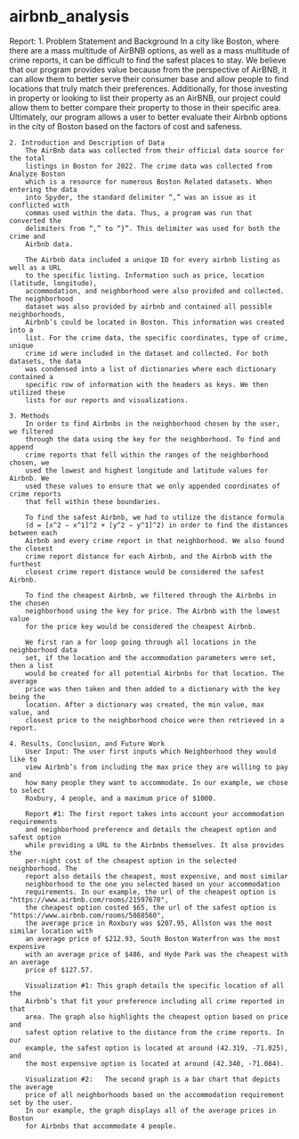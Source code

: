 # airbnb_analysis

Report:
    1. Problem Statement and Background
        In a city like Boston, where there are a mass multitude of AirBNB options, 
        as well as a mass multitude of crime reports, it can be difficult to find 
        the safest places to stay. We believe that our program provides value because 
        from the perspective of AirBNB, it can allow them to better serve their 
        consumer base and allow people to find locations that truly match their 
        preferences. Additionally, for those investing in property or looking to 
        list their property as an AirBNB, our project could allow them to better 
        compare their property to those in their specific area. Ultimately, our program
        allows a user to better evaluate their Airbnb options in the city of Boston 
        based on the factors of cost and safeness.
    
    2. Introduction and Description of Data
        The AirBnb data was collected from their official data source for the total 
        listings in Boston for 2022. The crime data was collected from Analyze Boston 
        which is a resource for numerous Boston Related datasets. When entering the data 
        into Spyder, the standard delimiter “,” was an issue as it conflicted with 
        commas used within the data. Thus, a program was run that converted the 
        delimiters from “,” to “}”. This delimiter was used for both the crime and 
        Airbnb data. 
        
        The Airbnb data included a unique ID for every airbnb listing as well as a URL
        to the specific listing. Information such as price, location (latitude, longitude), 
        accommodation, and neighborhood were also provided and collected. The neighborhood 
        dataset was also provided by airbnb and contained all possible neighborhoods, 
        Airbnb’s could be located in Boston. This information was created into a 
        list. For the crime data, the specific coordinates, type of crime, unique 
        crime id were included in the dataset and collected. For both datasets, the data 
        was condensed into a list of dictionaries where each dictionary contained a 
        specific row of information with the headers as keys. We then utilized these 
        lists for our reports and visualizations.
    
    3. Methods
        In order to find Airbnbs in the neighborhood chosen by the user, we filtered 
        through the data using the key for the neighborhood. To find and append 
        crime reports that fell within the ranges of the neighborhood chosen, we 
        used the lowest and highest longitude and latitude values for Airbnb. We 
        used these values to ensure that we only appended coordinates of crime reports 
        that fell within these boundaries.
        
        To find the safest Airbnb, we had to utilize the distance formula 
        (d = [x^2 − x^1]^2 + [y^2 − y^1]^2) in order to find the distances between each 
        Airbnb and every crime report in that neighborhood. We also found the closest 
        crime report distance for each Airbnb, and the Airbnb with the furthest 
        closest crime report distance would be considered the safest Airbnb.
        
        To find the cheapest Airbnb, we filtered through the Airbnbs in the chosen 
        neighborhood using the key for price. The Airbnb with the lowest value 
        for the price key would be considered the cheapest Airbnb.
        
        We first ran a for loop going through all locations in the neighborhood data 
        set, if the location and the accommodation parameters were set, then a list 
        would be created for all potential Airbnbs for that location. The average 
        price was then taken and then added to a dictionary with the key being the 
        location. After a dictionary was created, the min value, max value, and 
        closest price to the neighborhood choice were then retrieved in a report. 
    
    4. Results, Conclusion, and Future Work
        User Input: The user first inputs which Neighborhood they would like to 
        view Airbnb’s from including the max price they are willing to pay and 
        how many people they want to accommodate. In our example, we chose to select
        Roxbury, 4 people, and a maximum price of $1000.
        
        Report #1: The first report takes into account your accommodation requirements 
        and neighborhood preference and details the cheapest option and safest option 
        while providing a URL to the Airbnbs themselves. It also provides the 
        per-night cost of the cheapest option in the selected neighborhood. The 
        report also details the cheapest, most expensive, and most similar 
        neighborhood to the one you selected based on your accommodation 
        requirements. In our example, the url of the cheapest option is "https://www.airbnb.com/rooms/21597670",
        the cheapest option costed $65, the url of the safest option is "https://www.airbnb.com/rooms/5088560",
        the average price in Roxbury was $207.95, Allston was the most similar location with 
        an average price of $212.93, South Boston Waterfron was the most expensive
        with an average price of $486, and Hyde Park was the cheapest with an average
        price of $127.57.
        
        Visualization #1: This graph details the specific location of all the 
        Airbnb’s that fit your preference including all crime reported in that 
        area. The graph also highlights the cheapest option based on price and 
        safest option relative to the distance from the crime reports. In our 
        example, the safest option is located at around (42.319, -71.025), and 
        the most expensive option is located at around (42.340, -71.084).
        
        Visualization #2:   The second graph is a bar chart that depicts the average 
        price of all neighborhoods based on the accommodation requirement set by the user.
        In our example, the graph displays all of the average prices in Boston 
        for Airbnbs that accommodate 4 people.
        
